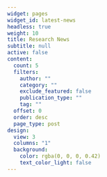 ```yaml
---
widget: pages
widget_id: latest-news
headless: true
weight: 10
title: Research News
subtitle: null
active: false
content:
  count: 5
  filters:
    author: ""
    category: ""
    exclude_featured: false
    publication_type: ""
    tag: ""
  offset: 0
  order: desc
  page_type: post
design:
  view: 3
  columns: "1"
  background:
    color: rgba(0, 0, 0, 0.42)
    text_color_light: false
---
```

